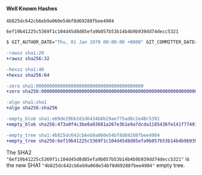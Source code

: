 #### Well Known Hashes

```hash
4b825dc642cb6eb9a060e54bf8d69288fbee4904

6ef19b41225c5369f1c104d45d8d85efa9b057b53b14b4b9b939dd74decc5321
```

```bash
$ GIT_AUTHOR_DATE="Thu, 01 Jan 1970 00:00:00 +0000" GIT_COMMITTER_DATE="Thu, 01 Jan 1970 00:00:00 +0000" git commit --allow-empty -m 'Initial commit'
```
```diff
-rawsz sha1:20
+rawsz sha256:32

-hexsz sha1:40
+hexsz sha256:64

-zero sha1:0000000000000000000000000000000000000000
+zero sha256:0000000000000000000000000000000000000000000000000000000000000000

-algo sha1:sha1
+algo sha256:sha256

-empty_blob sha1:e69de29bb2d1d6434b8b29ae775ad8c2e48c5391
+empty_blob sha256:473a0f4c3be8a93681a267e3b1e9a7dcda1185436fe141f7749120a303721813

-empty_tree sha1:4b825dc642cb6eb9a060e54bf8d69288fbee4904
+empty_tree sha256:6ef19b41225c5369f1c104d45d8d85efa9b057b53b14b4b9b939dd74decc5321
```

The SHA2 `"6ef19b41225c5369f1c104d45d8d85efa9b057b53b14b4b9b939dd74decc5321"` is the new 
SHA1 `"4b825dc642cb6eb9a060e54bf8d69288fbee4904"` empty tree.


